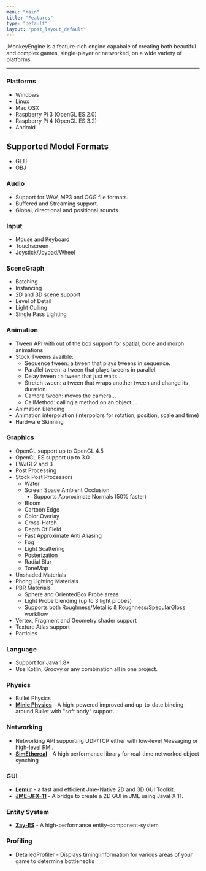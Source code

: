 ```yaml
---
menu: "main"
title: "Features"
type: "default"
layout: "post_layout_default"
---
```




jMonkeyEngine is a feature-rich engine capabale of creating both beautiful
and complex games, single-player or networked, on a wide variety of platforms.

---

### Platforms
- Windows
- Linux
- Mac OSX 
- Raspberry Pi 3 (OpenGL ES 2.0)
- Raspberry Pi 4 (OpenGL ES 3.2)
- Android

## Supported Model Formats
- GLTF
- OBJ

### Audio
- Support for WAV, MP3 and OGG file formats.
- Buffered and Streaming support.
- Global, directional and positional sounds.


### Input
- Mouse and Keyboard
- Touchscreen
- Joystick/Joypad/Wheel

### SceneGraph
- Batching
- Instancing
- 2D and 3D scene support
- Level of Detail
- Light Culling
- Single Pass Lighting

### Animation
- Tween API with out of the box support for spatial, bone and morph animations
- Stock Tweens availble:
    - Sequence tween: a tween that plays tweens in sequence.
    - Parallel tween: a tween that plays tweens in parallel.
    - Delay tween : a tween that just waits…
    - Stretch tween: a tween that wraps another tween and change its duration.
    - Camera tween: moves the camera…
    - CallMethod: calling a method on an object …
- Animation Blending
- Animation interpolation (interpolors for rotation, position, scale and time)
- Hardware Skinning

### Graphics
- OpenGL support up to OpenGL 4.5
- OpenGL ES support up to 3.0
- LWJGL2 and 3
- Post Processing
- Stock Post Processors
    - Water
    - Screen Space Ambient Occlusion
        - Supports Approximate Normals (50% faster)
    - Bloom
    - Cartoon Edge
    - Color Overlay
    - Cross-Hatch
    - Depth Of Field
    - Fast Approximate Anti Aliasing
    - Fog
    - Light Scattering
    - Posterization
    - Radial Blur
    - ToneMap
- Unshaded Materials
- Phong Lighting Materials
- PBR Materials
    - Sphere and OrientedBox Probe areas
    - Light Probe blending (up to 3 light probes)
    - Supports both Roughness/Metallic & Roughness/SpecularGloss workflow
- Vertex, Fragment and Geometry shader support
- Texture Atlas support
- Particles

### Language
- Support for Java 1.8+
- Use Kotlin, Groovy or any combination all in one project.

### Physics
- Bullet Physics
- **[Minie Physics](https://github.com/stephengold/Minie)** - A high-powered improved and up-to-date binding around Bullet with "soft body" support.

### Networking
- Networking API supporting UDP/TCP either with low-level Messaging or high-level RMI.
- **[SimEthereal](https://github.com/Simsilica/SimEthereal)**  - A high performance library for real-time networked object synching

### GUI
- **[Lemur](http://jmonkeyengine-contributions.github.io/Lemur/)** - a fast and efficient Jme-Native 2D and 3D GUI Toolkit.
- **[JME-JFX-11](https://github.com/jayfella/jme-jfx-11)** - A bridge to create a 2D GUI in JME using JavaFX 11.

### Entity System
- **[Zay-ES](https://github.com/jMonkeyEngine-Contributions/zay-es)** - A high-performance entity-component-system

### Profiling
- DetailedProfiler - Displays timing information for various areas of your game to determine bottlenecks
